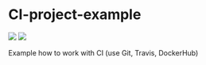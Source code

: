 

# CI-project-example
<img src='https://travis-ci.org/devisv505/CI-project-example.svg?branch=master'> <img src='https://bettercodehub.com/edge/badge/devisv505/CI-project-example?branch=master'>

Example how to work with CI (use Git, Travis, DockerHub)
